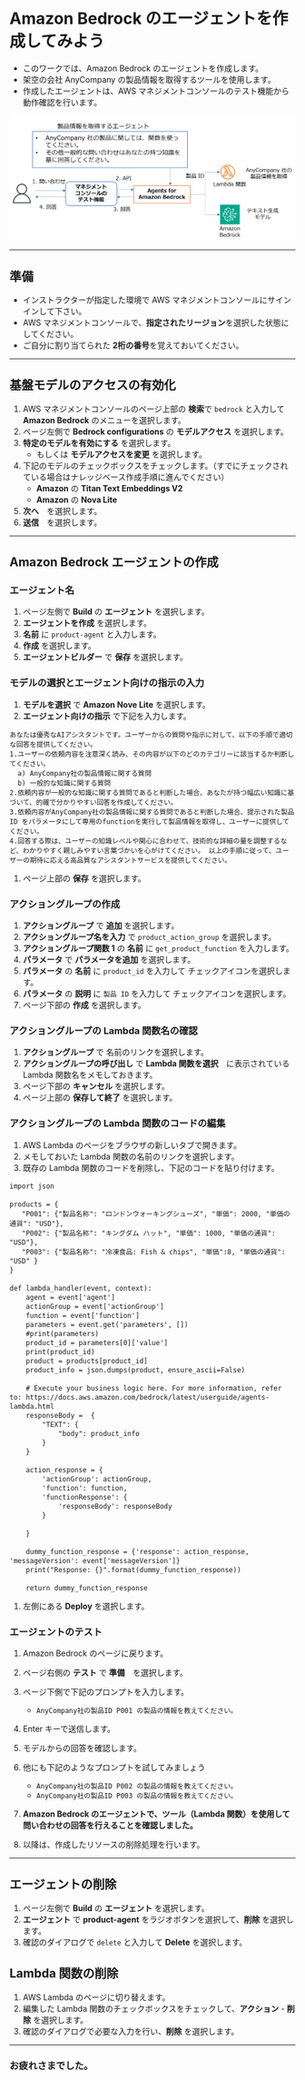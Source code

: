 # Amazon Bedrock のエージェントを作成してみよう

* このワークでは、Amazon Bedrock のエージェントを作成します。
* 架空の会社 AnyCompany の製品情報を取得するツールを使用します。
* 作成したエージェントは、AWS マネジメントコンソールのテスト機能から動作確認を行います。

![概要](images/agent.png)

---
## 準備

* インストラクターが指定した環境で AWS マネジメントコンソールにサインインして下さい。
* AWS マネジメントコンソールで、**指定されたリージョン**を選択した状態にしてください。
* ご自分に割り当てられた **2桁の番号**を覚えておいてください。

---
## 基盤モデルのアクセスの有効化

1. AWS マネジメントコンソールのページ上部の **検索**で `bedrock` と入力して **Amazon Bedrock** のメニューを選択します。
1. ページ左側で **Bedrock configurations** の **モデルアクセス** を選択します。
1. **特定のモデルを有効にする** を選択します。
    - もしくは **モデルアクセスを変更** を選択します。
1. 下記のモデルのチェックボックスをチェックします。（すでにチェックされている場合はナレッジベース作成手順に進んでください）
    - **Amazon** の **Titan Text Embeddings V2** 
    - **Amazon** の **Nova Lite**
1. **次へ**　を選択します。
1. **送信**　を選択します。

---
## Amazon Bedrock エージェントの作成

### エージェント名

1. ページ左側で **Build** の **エージェント** を選択します。
1. **エージェントを作成** を選択します。
1. **名前** に `product-agent` と入力します。
1. **作成** を選択します。
1. **エージェントビルダー** で **保存** を選択します。

### モデルの選択とエージェント向けの指示の入力

1. **モデルを選択** で **Amazon Nove Lite** を選択します。
1. **エージェント向けの指示** で下記を入力します。

```
あなたは優秀なAIアシスタントです。ユーザーからの質問や指示に対して、以下の手順で適切な回答を提供してください。 
1.ユーザーの依頼内容を注意深く読み、その内容が以下のどのカテゴリーに該当するか判断してください。 
  a) AnyCompany社の製品情報に関する質問 
  b) 一般的な知識に関する質問 
2.依頼内容が一般的な知識に関する質問であると判断した場合、あなたが持つ幅広い知識に基づいて、的確で分かりやすい回答を作成してください。 
3.依頼内容がAnyCompany社の製品情報に関する質問であると判断した場合、提示された製品ID をパラメータにして専用のfunctionを実行して製品情報を取得し、ユーザーに提供してください。 
4.回答する際は、ユーザーの知識レベルや関心に合わせて、技術的な詳細の量を調整するなど、わかりやすく親しみやすい言葉づかいを心がけてください。 以上の手順に従って、ユーザーの期待に応える高品質なアシスタントサービスを提供してください。
```

1. ページ上部の **保存** を選択します。


### アクショングループの作成

1. **アクショングループ** で **追加** を選択します。
1. **アクショングループ名を入力** で `product_action_group` を選択します。
1. **アクショングループ関数 1** の **名前** に `get_product_function` を入力します。
1. **パラメータ** で **パラメータを追加** を選択します。
1. **パラメータ** の **名前** に `product_id` を入力して チェックアイコンを選択します。
1. **パラメータ** の **説明** に `製品 ID` を入力して チェックアイコンを選択します。
1. ページ下部の **作成** を選択します。

### アクショングループの Lambda 関数名の確認

1. **アクショングループ** で 名前のリンクを選択します。
1. **アクショングループの呼び出し** で **Lambda 関数を選択**　に表示されている Lambda 関数名をメモしておきます。
1. ページ下部の **キャンセル** を選択します。
1. ページ上部の **保存して終了** を選択します。

### アクショングループの Lambda 関数のコードの編集

1. AWS Lambda のページをブラウザの新しいタブで開きます。
1. メモしておいた Lambda 関数の名前のリンクを選択します。
1. 既存の Lambda 関数のコードを削除し、下記のコードを貼り付けます。

```
import json

products = {
   "P001": {"製品名称": "ロンドンウォーキングシューズ", "単価": 2000, "単価の通貨": "USD"},
   "P002": {"製品名称": "キングダム ハット", "単価": 1000, "単価の通貨": "USD"},
   "P003": {"製品名称": "冷凍食品: Fish & chips", "単価":8, "単価の通貨": "USD" }
}

def lambda_handler(event, context):
    agent = event['agent']
    actionGroup = event['actionGroup']
    function = event['function']
    parameters = event.get('parameters', [])
    #print(parameters)
    product_id = parameters[0]['value']
    print(product_id)
    product = products[product_id]
    product_info = json.dumps(product, ensure_ascii=False)

    # Execute your business logic here. For more information, refer to: https://docs.aws.amazon.com/bedrock/latest/userguide/agents-lambda.html
    responseBody =  {
        "TEXT": {
            "body": product_info
        }
    }

    action_response = {
        'actionGroup': actionGroup,
        'function': function,
        'functionResponse': {
            'responseBody': responseBody
        }

    }

    dummy_function_response = {'response': action_response, 'messageVersion': event['messageVersion']}
    print("Response: {}".format(dummy_function_response))

    return dummy_function_response
```

1. 左側にある **Deploy** を選択します。

### エージェントのテスト

1. Amazon Bedrock のページに戻ります。
1. ページ右側の **テスト** で **準備**　を選択します。
1. ページ下側で下記のプロンプトを入力します。
    - `AnyCompany社の製品ID P001 の製品の情報を教えてください。`
1. Enter キーで送信します。
1. モデルからの回答を確認します。
1. 他にも下記のようなプロンプトを試してみましょう
    - `AnyCompany社の製品ID P002 の製品の情報を教えてください。`
    - `AnyCompany社の製品ID P003 の製品の情報を教えてください。`


1. **Amazon Bedrock のエージェントで、ツール（Lambda 関数）を使用して問い合わせの回答を行えることを確認しました。**

1. 以降は、作成したリソースの削除処理を行います。
---
## エージェントの削除
1. ページ左側で **Build** の **エージェント** を選択します。
1. **エージェント** で **product-agent** をラジオボタンを選択して、**削除** を選択します。
1. 確認のダイアログで `delete` と入力して **Delete** を選択します。

## Lambda 関数の削除
1. AWS Lambda のページに切り替えます。
1. 編集した Lambda 関数のチェックボックスをチェックして、**アクション** - **削除** を選択します。
1. 確認のダイアログで必要な入力を行い、**削除** を選択します。

---
### お疲れさまでした。

